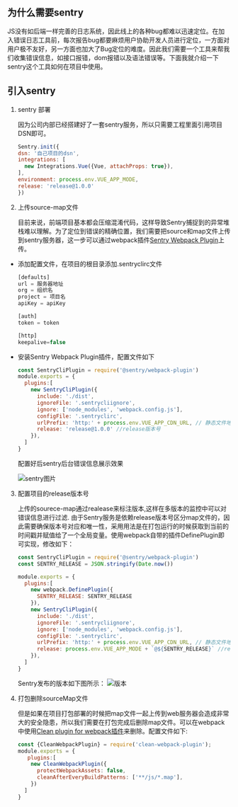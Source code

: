 ## 为什么需要sentry

JS没有如后端一样完善的日志系统，因此线上的各种bug都难以迅速定位。在加入错误日志工具前，每次报告bug都要麻烦用户协助开发人员进行定位，一方面对用户极不友好，另一方面也加大了Bug定位的难度。因此我们需要一个工具来帮我们收集错误信息，如接口报错，dom报错以及语法错误等。下面我就介绍一下sentry这个工具如何在项目中使用。

## 引入sentry

1. sentry 部署

   因为公司内部已经搭建好了一套sentry服务，所以只需要工程里面引用项目DSN即可。

   ```javascript
   Sentry.init({
   dsn: '自己项目的dsn',
   integrations: [
     new Integrations.Vue({Vue, attachProps: true}),
   ],
   environment: process.env.VUE_APP_MODE,
   release: 'release@1.0.0'
   })
   ```

2. 上传source-map文件

   目前来说，前端项目基本都会压缩混淆代码，这样导致Sentry捕捉到的异常堆栈难以理解。为了定位到错误的精确位置，我们需要把source和map文件上传到sentry服务器，这一步可以通过webpack插件[Sentry Webpack Plugin](https://github.com/getsentry/sentry-webpack-plugin)上传。

* 添加配置文件，在项目的根目录添加.sentryclirc文件

  ```javascript
  [defaults]
  url = 服务器地址
  org = 组织名
  project = 项目名
  apiKey = apiKey
  
  [auth]
  token = token
  
  [http]
  keepalive=false
  ```

  

* 安装Sentry Webpack Plugin插件，配置文件如下

  ```javascript
  const SentryCliPlugin = require('@sentry/webpack-plugin')
  module.exports = {
    plugins:[
      new SentryCliPlugin({
        include: './dist',
        ignoreFile: '.sentrycliignore',
        ignore: ['node_modules', 'webpack.config.js'],
        configFile: '.sentryclirc',
        urlPrefix: 'http:' + process.env.VUE_APP_CDN_URL, // 静态文件地址
        release: 'release@1.0.0' //release版本号
      }),
    ]
  }
  ```

  

  配置好后sentry后台错误信息展示效果

  ![sentry图片](https://s2.ax1x.com/2019/12/05/Q8kt8U.png)

3. 配置项目的release版本号

   上传的sourece-map通过realease来标注版本,这样在多版本的监控中可以对错误信息进行过滤.
由于Sentry服务是依赖release版本号区分map文件的，因此需要确保版本号对应和唯一性，采用用法是在打包运行的时候获取到当前的时间戳并赋值给了一个全局变量。使用webpack自带的插件DefinePlugin即可实现，修改如下：

   ```javascript
   const SentryCliPlugin = require('@sentry/webpack-plugin')
   const SENTRY_RELEASE = JSON.stringify(Date.now())
   
   module.exports = {
     plugins:[
       new webpack.DefinePlugin({
         SENTRY_RELEASE: SENTRY_RELEASE
       }),
       new SentryCliPlugin({
         include: './dist',
         ignoreFile: '.sentrycliignore',
         ignore: ['node_modules', 'webpack.config.js'],
         configFile: '.sentryclirc',
         urlPrefix: 'http:' + process.env.VUE_APP_CDN_URL, // 静态文件地址
         release: process.env.VUE_APP_MODE + `@${SENTRY_RELEASE}` //release版本号
       }),
     ]
   }
   ```

   

   Sentry发布的版本如下图所示：
   ![版本](https://s2.ax1x.com/2019/12/05/Q88fsI.png)

4. 打包删除sourceMap文件

   但是如果在项目打包部署的时候把map文件一起上传到web服务器会造成非常大的安全隐患，所以我们需要在打包完成后删除map文件。可以在webpack中使用[Clean plugin for webpack插件](https://github.com/johnagan/clean-webpack-plugin)来删除。配置文件如下:

   ```javascript
   const {CleanWebpackPlugin} = require('clean-webpack-plugin');
   module.exports = {
      plugins:[
       new CleanWebpackPlugin({
         protectWebpackAssets: false,
         cleanAfterEveryBuildPatterns: ['**/js/*.map'],
       })
     ]
   }
   ```

   


